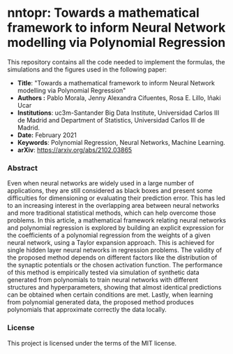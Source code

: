 # nntopr: Towards a mathematical framework to inform Neural Network modelling via Polynomial Regression
This repository contains all the code needed to implement the formulas, the simulations and the figures used in the following paper: 

* **Title**: "Towards a mathematical framework to inform Neural Network modelling via Polynomial Regression"
* **Authors :** Pablo Morala, Jenny Alexandra Cifuentes, Rosa E. Lillo, Iñaki Ucar
* **Institutions**: uc3m-Santander Big Data Institute, Universidad Carlos III de Madrid and Department of Statistics, Universidad Carlos III de Madrid.
* **Date:** February 2021
* **Keywords**: Polynomial Regression, Neural Networks, Machine Learning.
* **arXiv**: https://arxiv.org/abs/2102.03865

### Abstract
Even when neural networks are widely used in a large number of applications, they are still considered as black boxes and present some difficulties for dimensioning or evaluating their prediction error. This has led to an increasing interest in the overlapping area between neural networks and more traditional statistical methods, which can help overcome those problems. In this article, a mathematical framework relating neural networks and polynomial regression is explored by building an explicit expression for the coefficients of a polynomial regression from the weights of a given neural network, using a Taylor expansion approach. This is achieved for single hidden layer neural networks in regression problems. The validity of the proposed method depends on different factors like the distribution of the synaptic potentials or the chosen activation function. The performance of this method is empirically tested via simulation of synthetic data generated from polynomials to train neural networks with different structures and hyperparameters, showing that almost identical predictions can be obtained when certain conditions are met. Lastly, when learning from polynomial generated data, the proposed method produces polynomials that approximate correctly the data locally.

### License
This project is licensed under the terms of the MIT license.
